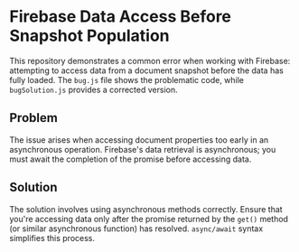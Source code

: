 # Firebase Data Access Before Snapshot Population

This repository demonstrates a common error when working with Firebase: attempting to access data from a document snapshot before the data has fully loaded.  The `bug.js` file shows the problematic code, while `bugSolution.js` provides a corrected version.

## Problem

The issue arises when accessing document properties too early in an asynchronous operation.  Firebase's data retrieval is asynchronous; you must await the completion of the promise before accessing data.

## Solution

The solution involves using asynchronous methods correctly.  Ensure that you're accessing data only after the promise returned by the `get()` method (or similar asynchronous function) has resolved.  `async/await` syntax simplifies this process.
